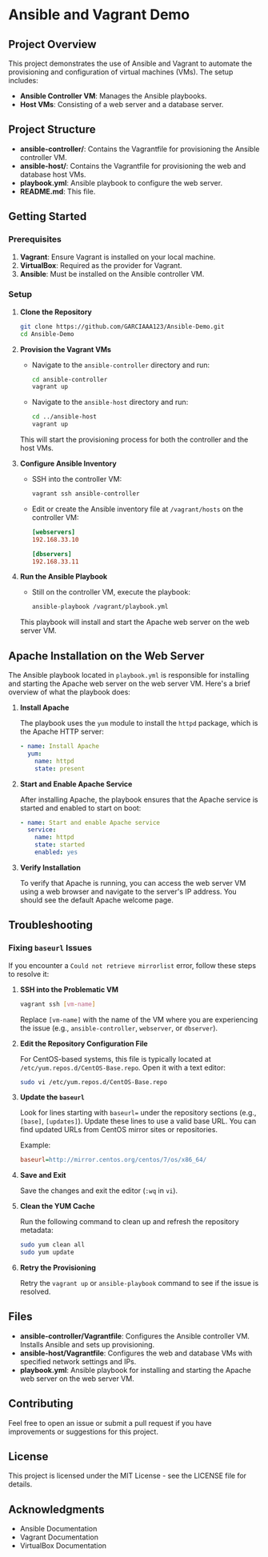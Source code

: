 # Ansible and Vagrant Demo

## Project Overview

This project demonstrates the use of Ansible and Vagrant to automate the provisioning and configuration of virtual machines (VMs). The setup includes:

- **Ansible Controller VM**: Manages the Ansible playbooks.
- **Host VMs**: Consisting of a web server and a database server.

## Project Structure

- **ansible-controller/**: Contains the Vagrantfile for provisioning the Ansible controller VM.
- **ansible-host/**: Contains the Vagrantfile for provisioning the web and database host VMs.
- **playbook.yml**: Ansible playbook to configure the web server.
- **README.md**: This file.

## Getting Started

### Prerequisites

1. **Vagrant**: Ensure Vagrant is installed on your local machine.
2. **VirtualBox**: Required as the provider for Vagrant.
3. **Ansible**: Must be installed on the Ansible controller VM.

### Setup

1. **Clone the Repository**

    ```bash
    git clone https://github.com/GARCIAAA123/Ansible-Demo.git
    cd Ansible-Demo
    ```

2. **Provision the Vagrant VMs**

    - Navigate to the `ansible-controller` directory and run:

      ```bash
      cd ansible-controller
      vagrant up
      ```

    - Navigate to the `ansible-host` directory and run:

      ```bash
      cd ../ansible-host
      vagrant up
      ```

    This will start the provisioning process for both the controller and the host VMs.

3. **Configure Ansible Inventory**

    - SSH into the controller VM:

      ```bash
      vagrant ssh ansible-controller
      ```

    - Edit or create the Ansible inventory file at `/vagrant/hosts` on the controller VM:

      ```ini
      [webservers]
      192.168.33.10

      [dbservers]
      192.168.33.11
      ```

4. **Run the Ansible Playbook**

    - Still on the controller VM, execute the playbook:

      ```bash
      ansible-playbook /vagrant/playbook.yml
      ```

    This playbook will install and start the Apache web server on the web server VM.

## Apache Installation on the Web Server

The Ansible playbook located in `playbook.yml` is responsible for installing and starting the Apache web server on the web server VM. Here's a brief overview of what the playbook does:

1. **Install Apache**

    The playbook uses the `yum` module to install the `httpd` package, which is the Apache HTTP server:

    ```yaml
    - name: Install Apache
      yum:
        name: httpd
        state: present
    ```

2. **Start and Enable Apache Service**

    After installing Apache, the playbook ensures that the Apache service is started and enabled to start on boot:

    ```yaml
    - name: Start and enable Apache service
      service:
        name: httpd
        state: started
        enabled: yes
    ```

3. **Verify Installation**

    To verify that Apache is running, you can access the web server VM using a web browser and navigate to the server's IP address. You should see the default Apache welcome page.

## Troubleshooting

### Fixing `baseurl` Issues

If you encounter a `Could not retrieve mirrorlist` error, follow these steps to resolve it:

1. **SSH into the Problematic VM**

    ```bash
    vagrant ssh [vm-name]
    ```

    Replace `[vm-name]` with the name of the VM where you are experiencing the issue (e.g., `ansible-controller`, `webserver`, or `dbserver`).

2. **Edit the Repository Configuration File**

    For CentOS-based systems, this file is typically located at `/etc/yum.repos.d/CentOS-Base.repo`. Open it with a text editor:

    ```bash
    sudo vi /etc/yum.repos.d/CentOS-Base.repo
    ```

3. **Update the `baseurl`**

    Look for lines starting with `baseurl=` under the repository sections (e.g., `[base]`, `[updates]`). Update these lines to use a valid base URL. You can find updated URLs from CentOS mirror sites or repositories.

    Example:

    ```ini
    baseurl=http://mirror.centos.org/centos/7/os/x86_64/
    ```

4. **Save and Exit**

    Save the changes and exit the editor (`:wq` in `vi`).

5. **Clean the YUM Cache**

    Run the following command to clean up and refresh the repository metadata:

    ```bash
    sudo yum clean all
    sudo yum update
    ```

6. **Retry the Provisioning**

    Retry the `vagrant up` or `ansible-playbook` command to see if the issue is resolved.

## Files

- **ansible-controller/Vagrantfile**: Configures the Ansible controller VM. Installs Ansible and sets up provisioning.
- **ansible-host/Vagrantfile**: Configures the web and database VMs with specified network settings and IPs.
- **playbook.yml**: Ansible playbook for installing and starting the Apache web server on the web server VM.

## Contributing

Feel free to open an issue or submit a pull request if you have improvements or suggestions for this project.

## License

This project is licensed under the MIT License - see the LICENSE file for details.

## Acknowledgments

- Ansible Documentation
- Vagrant Documentation
- VirtualBox Documentation
